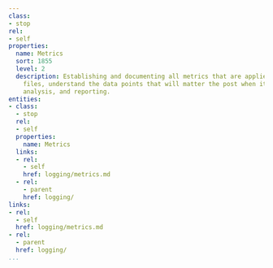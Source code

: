 ```yaml
---
class:
- stop
rel:
- self
properties:
  name: Metrics
  sort: 1855
  level: 2
  description: Establishing and documenting all metrics that are applied across log
    files, understand the data points that will matter the post when it comes to visualizations,
    analysis, and reporting.
entities:
- class:
  - stop
  rel:
  - self
  properties:
    name: Metrics
  links:
  - rel:
    - self
    href: logging/metrics.md
  - rel:
    - parent
    href: logging/
links:
- rel:
  - self
  href: logging/metrics.md
- rel:
  - parent
  href: logging/
...
```

